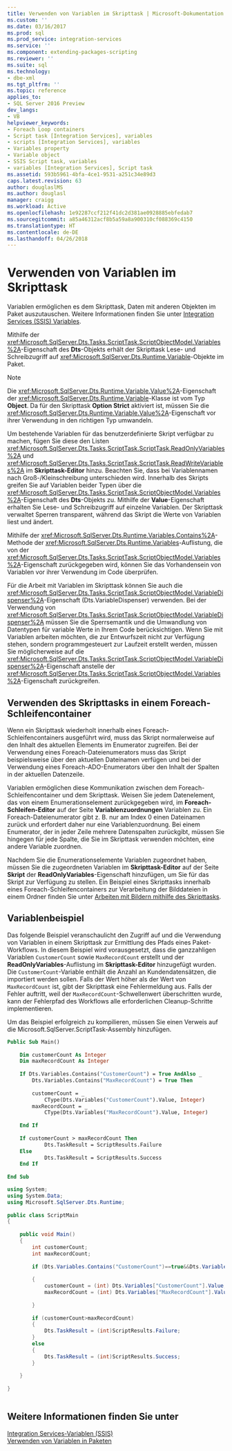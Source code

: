 ```yaml
---
title: Verwenden von Variablen im Skripttask | Microsoft-Dokumentation
ms.custom: ''
ms.date: 03/16/2017
ms.prod: sql
ms.prod_service: integration-services
ms.service: ''
ms.component: extending-packages-scripting
ms.reviewer: ''
ms.suite: sql
ms.technology:
- dbe-xml
ms.tgt_pltfrm: ''
ms.topic: reference
applies_to:
- SQL Server 2016 Preview
dev_langs:
- VB
helpviewer_keywords:
- Foreach Loop containers
- Script task [Integration Services], variables
- scripts [Integration Services], variables
- Variables property
- Variable object
- SSIS Script task, variables
- variables [Integration Services], Script task
ms.assetid: 593b5961-4bfa-4ce1-9531-a251c34e89d3
caps.latest.revision: 63
author: douglaslMS
ms.author: douglasl
manager: craigg
ms.workload: Active
ms.openlocfilehash: 1e92287ccf212f41dc2d381ae0928885ebfedab7
ms.sourcegitcommit: a85a46312acf8b5a59a8a900310cf088369c4150
ms.translationtype: HT
ms.contentlocale: de-DE
ms.lasthandoff: 04/26/2018
---
```

# <a name="using-variables-in-the-script-task"></a>Verwenden von Variablen im Skripttask
  Variablen ermöglichen es dem Skripttask, Daten mit anderen Objekten im Paket auszutauschen. Weitere Informationen finden Sie unter [Integration Services &#40;SSIS&#41; Variables](../../../integration-services/integration-services-ssis-variables.md).  
  
 Mithilfe der <xref:Microsoft.SqlServer.Dts.Tasks.ScriptTask.ScriptObjectModel.Variables%2A>-Eigenschaft des **Dts**-Objekts erhält der Skripttask Lese- und Schreibzugriff auf <xref:Microsoft.SqlServer.Dts.Runtime.Variable>-Objekte im Paket.  
  
> [!NOTE]  
>  Die <xref:Microsoft.SqlServer.Dts.Runtime.Variable.Value%2A>-Eigenschaft der <xref:Microsoft.SqlServer.Dts.Runtime.Variable>-Klasse ist vom Typ **Object**. Da für den Skripttask **Option Strict** aktiviert ist, müssen Sie die <xref:Microsoft.SqlServer.Dts.Runtime.Variable.Value%2A>-Eigenschaft vor ihrer Verwendung in den richtigen Typ umwandeln.  
  
 Um bestehende Variablen für das benutzerdefinierte Skript verfügbar zu machen, fügen Sie diese den Listen <xref:Microsoft.SqlServer.Dts.Tasks.ScriptTask.ScriptTask.ReadOnlyVariables%2A> und <xref:Microsoft.SqlServer.Dts.Tasks.ScriptTask.ScriptTask.ReadWriteVariables%2A> im **Skripttask-Editor** hinzu. Beachten Sie, dass bei Variablennamen nach Groß-/Kleinschreibung unterschieden wird. Innerhalb des Skripts greifen Sie auf Variablen beider Typen über die <xref:Microsoft.SqlServer.Dts.Tasks.ScriptTask.ScriptObjectModel.Variables%2A>-Eigenschaft des **Dts**-Objekts zu. Mithilfe der **Value**-Eigenschaft erhalten Sie Lese- und Schreibzugriff auf einzelne Variablen. Der Skripttask verwaltet Sperren transparent, während das Skript die Werte von Variablen liest und ändert.  
  
 Mithilfe der <xref:Microsoft.SqlServer.Dts.Runtime.Variables.Contains%2A>-Methode der <xref:Microsoft.SqlServer.Dts.Runtime.Variables>-Auflistung, die von der <xref:Microsoft.SqlServer.Dts.Tasks.ScriptTask.ScriptObjectModel.Variables%2A>-Eigenschaft zurückgegeben wird, können Sie das Vorhandensein von Variablen vor ihrer Verwendung im Code überprüfen.  
  
 Für die Arbeit mit Variablen im Skripttask können Sie auch die <xref:Microsoft.SqlServer.Dts.Tasks.ScriptTask.ScriptObjectModel.VariableDispenser%2A>-Eigenschaft (Dts.VariableDispenser) verwenden. Bei der Verwendung von <xref:Microsoft.SqlServer.Dts.Tasks.ScriptTask.ScriptObjectModel.VariableDispenser%2A> müssen Sie die Sperrsemantik und die Umwandlung von Datentypen für variable Werte in Ihrem Code berücksichtigen. Wenn Sie mit Variablen arbeiten möchten, die zur Entwurfszeit nicht zur Verfügung stehen, sondern programmgesteuert zur Laufzeit erstellt werden, müssen Sie möglicherweise auf die <xref:Microsoft.SqlServer.Dts.Tasks.ScriptTask.ScriptObjectModel.VariableDispenser%2A>-Eigenschaft anstelle der <xref:Microsoft.SqlServer.Dts.Tasks.ScriptTask.ScriptObjectModel.Variables%2A>-Eigenschaft zurückgreifen.  
  
## <a name="using-the-script-task-within-a-foreach-loop-container"></a>Verwenden des Skripttasks in einem Foreach-Schleifencontainer  
 Wenn ein Skripttask wiederholt innerhalb eines Foreach-Schleifencontainers ausgeführt wird, muss das Skript normalerweise auf den Inhalt des aktuellen Elements im Enumerator zugreifen. Bei der Verwendung eines Foreach-Dateienumerators muss das Skript beispielsweise über den aktuellen Dateinamen verfügen und bei der Verwendung eines Foreach-ADO-Enumerators über den Inhalt der Spalten in der aktuellen Datenzeile.  
  
 Variablen ermöglichen diese Kommunikation zwischen dem Foreach-Schleifencontainer und dem Skripttask. Weisen Sie jedem Datenelement, das von einem Enumerationselement zurückgegeben wird, im **Foreach-Schleifen-Editor** auf der Seite **Variablenzuordnungen** Variablen zu. Ein Foreach-Dateienumerator gibt z. B. nur am Index 0 einen Dateinamen zurück und erfordert daher nur eine Variablenzuordnung. Bei einem Enumerator, der in jeder Zeile mehrere Datenspalten zurückgibt, müssen Sie hingegen für jede Spalte, die Sie im Skripttask verwenden möchten, eine andere Variable zuordnen.  
  
 Nachdem Sie die Enumerationselemente Variablen zugeordnet haben, müssen Sie die zugeordneten Variablen im **Skripttask-Editor** auf der Seite **Skript** der **ReadOnlyVariables**-Eigenschaft hinzufügen, um Sie für das Skript zur Verfügung zu stellen. Ein Beispiel eines Skripttasks innerhalb eines Foreach-Schleifencontainers zur Verarbeitung der Bilddateien in einem Ordner finden Sie unter [Arbeiten mit Bildern mithilfe des Skripttasks](../../../integration-services/extending-packages-scripting-task-examples/working-with-images-with-the-script-task.md).  
  
## <a name="variables-example"></a>Variablenbeispiel  
 Das folgende Beispiel veranschaulicht den Zugriff auf und die Verwendung von Variablen in einem Skripttask zur Ermittlung des Pfads eines Paket-Workflows. In diesem Beispiel wird vorausgesetzt, dass die ganzzahligen Variablen `CustomerCount` sowie `MaxRecordCount` erstellt und der **ReadOnlyVariables**-Auflistung im **Skripttask-Editor** hinzugefügt wurden. Die `CustomerCount`-Variable enthält die Anzahl an Kundendatensätzen, die importiert werden sollen. Falls der Wert höher als der Wert von `MaxRecordCount` ist, gibt der Skripttask eine Fehlermeldung aus. Falls der Fehler auftritt, weil der `MaxRecordCount`-Schwellenwert überschritten wurde, kann der Fehlerpfad des Workflows alle erforderlichen Cleanup-Schritte implementieren.  
  
 Um das Beispiel erfolgreich zu kompilieren, müssen Sie einen Verweis auf die Microsoft.SqlServer.ScriptTask-Assembly hinzufügen.  
  
```vb  
Public Sub Main()  
  
    Dim customerCount As Integer  
    Dim maxRecordCount As Integer  
  
    If Dts.Variables.Contains("CustomerCount") = True AndAlso _  
        Dts.Variables.Contains("MaxRecordCount") = True Then  
  
        customerCount = _  
            CType(Dts.Variables("CustomerCount").Value, Integer)  
        maxRecordCount = _  
            CType(Dts.Variables("MaxRecordCount").Value, Integer)  
  
    End If  
  
    If customerCount > maxRecordCount Then  
            Dts.TaskResult = ScriptResults.Failure  
    Else  
            Dts.TaskResult = ScriptResults.Success  
    End If  
  
End Sub  
```  
  
```csharp  
using System;  
using System.Data;  
using Microsoft.SqlServer.Dts.Runtime;  
  
public class ScriptMain  
{  
  
    public void Main()  
    {  
        int customerCount;  
        int maxRecordCount;  
  
        if (Dts.Variables.Contains("CustomerCount")==true&&Dts.Variables.Contains("MaxRecordCount")==true)  
  
        {  
            customerCount = (int) Dts.Variables["CustomerCount"].Value;  
            maxRecordCount = (int) Dts.Variables["MaxRecordCount"].Value;  
  
        }  
  
        if (customerCount>maxRecordCount)  
        {  
            Dts.TaskResult = (int)ScriptResults.Failure;  
        }  
        else  
        {  
            Dts.TaskResult = (int)ScriptResults.Success;  
        }  
  
    }  
  
}  
  
```  
  
## <a name="see-also"></a>Weitere Informationen finden Sie unter  
 [Integration Services-Variablen &#40;SSIS&#41;](../../../integration-services/integration-services-ssis-variables.md)   
 [Verwenden von Variablen in Paketen](http://msdn.microsoft.com/library/7742e92d-46c5-4cc4-b9a3-45b688ddb787)  
  
  
